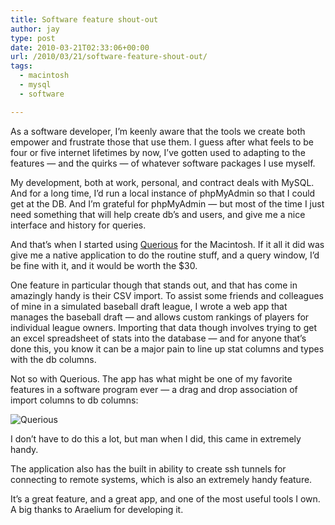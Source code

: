 ```yaml
---
title: Software feature shout-out
author: jay
type: post
date: 2010-03-21T02:33:06+00:00
url: /2010/03/21/software-feature-shout-out/
tags:
  - macintosh
  - mysql
  - software

---
```

As a software developer, I’m keenly aware that the tools we create both empower and frustrate those that use them. I guess after what feels to be four or five internet lifetimes by now, I’ve gotten used to adapting to the features — and the quirks — of whatever software packages I use myself.

My development, both at work, personal, and contract deals with MySQL. And for a long time, I’d run a local instance of phpMyAdmin so that I could get at the DB. And I’m grateful for phpMyAdmin — but most of the time I just need something that will help create db’s and users, and give me a nice interface and history for queries.

And that’s when I started using [Querious][1] for the Macintosh. If it all it did was give me a native application to do the routine stuff, and a query window, I’d be fine with it, and it would be worth the $30.

One feature in particular though that stands out, and that has come in amazingly handy is their CSV import. To assist some friends and colleagues of mine in a simulated baseball draft league, I wrote a web app that manages the baseball draft — and allows custom rankings of players for individual league owners. Importing that data though involves trying to get an excel spreadsheet of stats into the database — and for anyone that’s done this, you know it can be a major pain to line up stat columns and types with the db columns.

Not so with Querious. The app has what might be one of my favorite features in a software program ever — a drag and drop association of import columns to db columns:

![][2]

I don’t have to do this a lot, but man when I did, this came in extremely handy.

The application also has the built in ability to create ssh tunnels for connecting to remote systems, which is also an extremely handy feature.

It’s a great feature, and a great app, and one of the most useful tools I own. A big thanks to Araelium for developing it.

 [1]: http://www.araelium.com/querious/
 [2]: https://cdn.rambleon.org/migrate/2010/03/Querious.png (Querious)